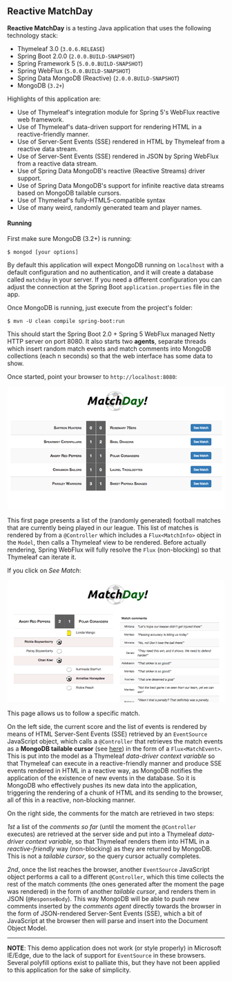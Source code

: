 
Reactive MatchDay
------------------

**Reactive MatchDay** is a testing Java application that uses the following technology stack:

   * Thymeleaf 3.0 (`3.0.6.RELEASE`)
   * Spring Boot 2.0.0 (`2.0.0.BUILD-SNAPSHOT`)
   * Spring Framework 5 (`5.0.0.BUILD-SNAPSHOT`)
   * Spring WebFlux (`5.0.0.BUILD-SNAPSHOT`)
   * Spring Data MongoDB (Reactive) (`2.0.0.BUILD-SNAPSHOT`)
   * MongoDB (`3.2+`)

Highlights of this application are:

   * Use of Thymeleaf's integration module for Spring 5's WebFlux reactive web framework.
   * Use of Thymeleaf's data-driven support for rendering HTML in a reactive-friendly manner.
   * Use of Server-Sent Events (SSE) rendered in HTML by Thymeleaf from a reactive data stream.
   * Use of Server-Sent Events (SSE) rendered in JSON by Spring WebFlux from a reactive data stream.
   * Use of Spring Data MongoDB's reactive (Reactive Streams) driver support.
   * Use of Spring Data MongoDB's support for infinite reactive data streams based on MongoDB tailable cursors.
   * Use of Thymeleaf's fully-HTML5-compatible syntax
   * Use of many weird, randomly generated team and player names.


#### Running

First make sure MongoDB (3.2+) is running:

```
$ mongod [your options]
```

By default this application will expect MongoDB running on `localhost` with a default configuration
and no authentication, and it will create a database called `matchday` in your server. If you need
a different configuration you can adjust the connection at the Spring Boot `application.properties`
file in the app.

Once MongoDB is running, just execute from the project's folder:

```
$ mvn -U clean compile spring-boot:run
```

This should start the Spring Boot 2.0 + Spring 5 WebFlux managed Netty HTTP server on port 8080.
It also starts two **agents**, separate threads which insert random match events and match comments
into MongoDB collections (each n seconds) so that the web interface has some data to show.

Once started, point your browser to `http://localhost:8080`:

![Matchday: matches page](/doc/matchday_matches.png)

This first page presents a list of the (randomly generated) football matches that are currently being played in our
league. This list of matches is rendered by from a `@Controller` which includes a `Flux<MatchInfo>` 
object in the `Model`, then calls a Thymeleaf view to be rendered. Before actually rendering,
Spring WebFlux will fully resolve the `Flux` (non-blocking) so that Thymeleaf can iterate it.
 
If you click on *See Match*:

![Matchday: match page](/doc/matchday_match.png)

This page allows us to follow a specific match. 

On the left side, the current score and the
list of events is rendered by means of HTML Server-Sent Events (SSE) retrieved by an `EventSource`
JavaScript object, which calls a `@Controller` that retrieves the match events as a **MongoDB
tailable cursor** (see [here](https://docs.mongodb.com/manual/core/tailable-cursors/)) in the
form of a `Flux<MatchEvent>`. This is put into the model as a Thymeleaf *data-driver context
variable* so that Thymeleaf can execute in a reactive-friendly manner and produce SSE events
rendered in HTML in a reactive way, as MongoDB notifies the application of the existence of
new events in the database. So it is MongoDB who effectively pushes its new data into the
application, triggering the rendering of a chunk of HTML and its sending to the browser, all of
this in a reactive, non-blocking manner.

On the right side, the comments for the match are retrieved in two steps: 

*1st* a list of the *comments so far* (until the moment the `@Controller` executes) are retrieved at the server side
and put into a Thymeleaf *data-driver context variable*, so that Thymeleaf renders them into HTML
in a *reactive-friendly* way (non-blocking) as they are returned by MongoDB. This is not a
 *tailable cursor*, so the query cursor actually completes. 
 
 *2nd*, once the list reaches the browser, another
`EventSource` JavaScript object performs a call to a different `@Controller`, which this
time collects the rest of the match comments (the ones generated after the moment the page
was rendered) in the form of another *tailable cursor*, and renders them in JSON (`@ResponseBody`).
This way MongoDB will be able to push new comments inserted by the *comments agent* directly
towards the browser in the form of JSON-rendered Server-Sent Events (SSE), which a bit of
JavaScript at the browser then will parse and insert into the Document Object Model.

---

**NOTE**: This demo application does not work (or style properly) in Microsoft IE/Edge, due to the lack of
support for `EventSource` in these browsers. Several polyfill options exist to palliate this, but they have
not been applied to this application for the sake of simplicity.
